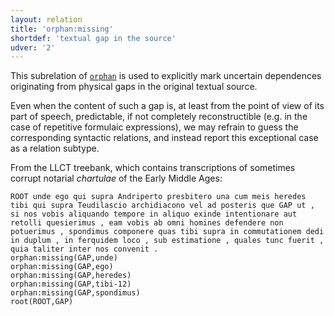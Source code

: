 ```yaml
---
layout: relation
title: 'orphan:missing'
shortdef: 'textual gap in the source'
udver: '2'
---
```


This subrelation of [`orphan`](u-dep/orphan) is used to explicitly mark uncertain dependences originating from physical gaps in the original textual source.

Even when the content of such a gap is, at least from the point of view of its part of speech, predictable, if not completely reconstructible (e.g. in the case of repetitive formulaic expressions), we may refrain to guess the corresponding syntactic relations, and instead report this exceptional case as a relation subtype.

From the LLCT treebank, which contains transcriptions of sometimes corrupt notarial *chartulae* of the Early Middle Ages:

~~~ sdparse
ROOT unde ego qui supra Andriperto presbitero una cum meis heredes tibi qui supra Teudilascio archidiacono vel ad posteris que GAP ut , si nos vobis aliquando tempore in aliquo exinde intentionare aut retolli quesierimus , eam vobis ab omni homines defendere non potuerimus , spondimus componere quas tibi supra in commutationem dedi in duplum , in ferquidem loco , sub estimatione , quales tunc fuerit , quia taliter inter nos convenit .
orphan:missing(GAP,unde)
orphan:missing(GAP,ego)
orphan:missing(GAP,heredes)
orphan:missing(GAP,tibi-12)
orphan:missing(GAP,spondimus)
root(ROOT,GAP)
~~~
<!-- Interlanguage links updated Po 6. listopadu 2023, 21:43:23 CET -->
